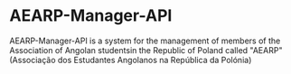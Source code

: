 # AEARP-Manager-API
AEARP-Manager-API is a system for the management of members of the Association of Angolan studentsin the Republic of Poland called "AEARP"(Associação dos Estudantes Angolanos na República da Polónia)

